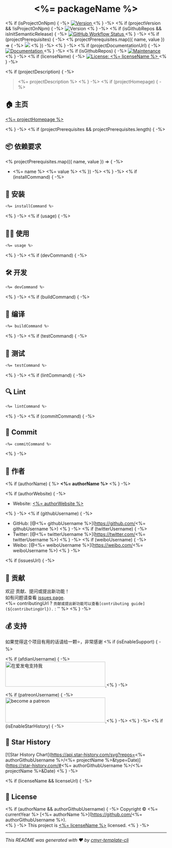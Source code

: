 <h1 align="center"><%= packageName %> </h1>
<p>
<% if (isProjectOnNpm) { -%>
  <a href="https://www.npmjs.com/package/<%= packageName %>" target="_blank">
    <img alt="Version" src="https://img.shields.io/npm/v/<%= packageName %>.svg">
  </a>
<% } -%>
<% if (projectVersion && !isProjectOnNpm) { -%>
  <img alt="Version" src="https://img.shields.io/badge/version-<%= projectVersion %>-blue.svg?cacheSeconds=2592000" />
<% } -%>
<% if (isGithubRepos && isInitSemanticRelease) { -%>
  <a href="<%= repositoryUrl %>/actions?query=workflow%3ARelease" target="_blank">
    <img alt="GitHub Workflow Status" src="https://img.shields.io/github/actions/workflow/status/<%= authorGithubUsername %>/<%= projectName %>/release.yml?branch=master">
  </a>
<% } -%>
<% if (projectPrerequisites) { -%>
<% projectPrerequisites.map(({ name, value }) => { -%>
  <img src="https://img.shields.io/badge/<%= name %>-<%= encodeURIComponent(value) %>-blue.svg" />
<% }) -%>
<% } -%>
<% if (projectDocumentationUrl) { -%>
  <a href="<%= projectDocumentationUrl %>" target="_blank">
    <img alt="Documentation" src="https://img.shields.io/badge/documentation-yes-brightgreen.svg" />
  </a>
<% } -%>
<% if (isGithubRepos) { -%>
  <a href="<%= repositoryUrl %>/graphs/commit-activity" target="_blank">
    <img alt="Maintenance" src="https://img.shields.io/badge/Maintained%3F-yes-green.svg" />
  </a>
<% } -%>
<% if (licenseName) { -%>
  <a href="<%= licenseUrl ? licenseUrl : '#' %>" target="_blank">
    <img alt="License: <%= licenseName %>" src="https://img.shields.io/github/license/<%= githubUsername %>/<%= projectName %>?color=yellow" />
  </a>
<% } -%>
</p>

<% if (projectDescription) { -%>

> <%= projectDescription %>
<% } -%>
<% if (projectHomepage) { -%>

## 🏠 主页

[<%= projectHomepage %>](<%= projectHomepage %>)

<% } -%>
<% if (projectPrerequisites && projectPrerequisites.length) { -%>

## 📦 依赖要求

<% projectPrerequisites.map(({ name, value }) => { -%>

- <%= name %> <%= value %>
<% }) -%>
<% } -%>
<% if (installCommand) { -%>

## 🚀 安装

```sh
<%= installCommand %>
```
<% } -%>
<% if (usage) { -%>

## 👨‍💻 使用

```sh
<%= usage %>
```
<% } -%>
<% if (devCommand) { -%>

## 🛠️ 开发

```sh
<%= devCommand %>
```
<% } -%>
<% if (buildCommand) { -%>

## 🔧 编译

```sh
<%= buildCommand %>
```
<% } -%>
<% if (testCommand) { -%>

## 🧪 测试

```sh
<%= testCommand %>
```
<% } -%>
<% if (lintCommand) { -%>

## 🔍 Lint

```sh
<%= lintCommand %>
```
<% } -%>
<% if (commitCommand) { -%>

## 💾 Commit

```sh
<%= commitCommand %>
```
<% } -%>


## 👤 作者

<% if (authorName) { %>
**<%= authorName %>**
<% } -%>

<% if (authorWebsite) { -%>
* Website: [<%= authorWebsite %>](<%= authorWebsite %>)

<% } -%>
<% if (githubUsername) { -%>
* GitHub: [@<%= githubUsername %>](https://github.com/<%= githubUsername %>)
<% } -%>
<% if (twitterUsername) { -%> 
* Twitter: [@<%= twitterUsername %>](https://twitter.com/<%= twitterUsername %>)
<% } -%>
<% if (weiboUsername) { -%> 
* Weibo: [@<%= weiboUsername %>](https://weibo.com/<%= weiboUsername %>)
<% } -%>

<% if (issuesUrl) { -%>

## 🤝 贡献

欢迎 贡献、提问或提出新功能！<br />如有问题请查看 [issues page](<%= issuesUrl %>). <br/><%= contributingUrl ? `贡献或提出新功能可以查看[contributing guide](${contributingUrl}).` : '' %>
<% } -%>

## 💰 支持

如果觉得这个项目有用的话请给一颗⭐️，非常感谢
<% if (isEnableSupport) { -%>

<% if (afdianUsername) { -%>
<a href="https://afdian.net/@<%= afdianUsername %>">
  <img src="https://cdn.jsdelivr.net/gh/CaoMeiYouRen/image-hosting-01@master/images/202306192324870.png" width="312px" height="78px" alt="在爱发电支持我">
</a>
<% } -%>

<% if (patreonUsername) { -%>
<a href="https://patreon.com/<%= patreonUsername %>">
    <img src="https://cdn.jsdelivr.net/gh/CaoMeiYouRen/image-hosting-01@master/images/202306142054108.svg" width="312px" height="78px" alt="become a patreon"/>
</a>
<% } -%>
<% } -%>
<% if (isEnableStarHistory) { -%>

## 🌟 Star History

[![Star History Chart](https://api.star-history.com/svg?repos=<%= authorGithubUsername %>/<%= projectName %>&type=Date)](https://star-history.com/#<%= authorGithubUsername %>/<%= projectName %>&Date)
<% } -%>

<% if (licenseName && licenseUrl) { -%>
## 📝 License

<% if (authorName && authorGithubUsername) { -%>
Copyright © <%= currentYear %> [<%= authorName %>](https://github.com/<%= authorGithubUsername %>).<br />
<% } -%>
This project is [<%= licenseName %>](<%= licenseUrl %>) licensed.
<% } -%>

***
_This README was generated with ❤️ by [cmyr-template-cli](https://github.com/CaoMeiYouRen/cmyr-template-cli)_
